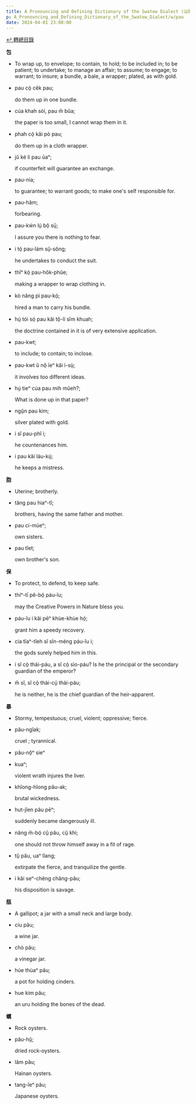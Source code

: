 ```yaml
---
title: A Pronouncing and Defining Dictionary of the Swatow Dialect (汕頭方言音義字典) / pau
p: A_Pronouncing_and_Defining_Dictionary_of_the_Swatow_Dialect/w/pau
date: 2024-04-01 23:00:00
---
```


[↩️ 轉總目錄](/A_Pronouncing_and_Defining_Dictionary_of_the_Swatow_Dialect)


**包**
- To wrap up, to envelope; to contain, to hold; to  be included in; to be patient; to undertake; to manage an affair; to  assume; to engage; to warrant; to insure; a bundle, a bale, a wrapper;  plated, as with gold.

- pau cò̤ cêk pau;

  do them up in one bundle.

- cúa khah sòi, pau m̄ bûa;

  the paper is too small, I cannot wrap them in it.

- phah cò̤ kâi pò pau;

  do them up in a cloth wrapper.

- jû ké li pau ūaⁿ;

  if counterfeit will guarantee an exchange.

- pau-nía;

  to guarantee; to warrant goods; to make one's self responsible for.

- pau-hâm;

  forbearing.

- pau-kẃn lṳ́ bô̤ sṳ̄;

  I assure you there is nothing to fear.

- i tó̤ pau-lám sṳ̂-sŏng;

  he undertakes to conduct the suit.

- thīⁿ kò̤ pau-hôk-phûe;

  making a wrapper to wrap clothing in.

- kò nâng pì pau-kó̤;

  hired a man to carry his bundle.

- hṳ́ tói só̤ pau kâi tŏ̤-lí sĭm khuah;

  the doctrine contained in it is of very extensive application.

- pau-kwt;

  to include; to contain; to inclose.

- pau-kwt ŭ nŏ̤ īeⁿ kâi ì-sṳ̀;

  it involves too different ideas.

- hṳ́ tieⁿ cúa pau mih mûeh?;

  What is done up in that paper?

- ngṳ̂n pau kim;

  silver plated with gold.

- i sĭ pau-phî i;

  he countenances him.

- i pau kâi láu-kṳ́;

  he keeps a mistress.

**胞**
- Uterine; brotherly.

- tâng pau hiaⁿ-tĭ;

  brothers, having the same father and mother.

- pau cí-mūeⁿ;

  own sisters.

- pau tîet;

  own brother's son.

**保**
- To protect, to defend, to keep safe.

- thiⁿ-tī pĕ-bó̤ páu-ĭu;

  may the Creative Powers in Nature bless you.

- páu-ĭu i kâi pēⁿ khùe-khùe hó̤;

  grant him a speedy recovery.

- cía tīaⁿ-tîeh sĭ sîn-méng páu-ĭu i;

  the gods surely helped him in this.

- i sĭ cò̤ thài-páu, a sĭ cò̤ sìo-páu? Is he the principal or the secondary guardian of the emperor?

- m̄ sĭ, sĭ cò̤ thài-cṳ́ thài-páu;

  he is neither, he is the chief guardian of the heir-apparent.

**暴**
- Stormy, tempestuous; cruel, violent; oppressive; fierce.

- pău-ngîak;

  cruel ; tyrannical.

- pău-nŏ̤ⁿ sieⁿ

- kuaⁿ;

  violent wrath injures the liver.

- khîong-hîong pău-ak;

  brutal wickedness.

- hut-jîen pău pēⁿ;

  suddenly became dangerously ill.

- nâng m̄-bó̤ cṳ̆ pău, cṳ̆ khì;

  one should not throw himself away in a fit of rage.

- tṳ̂ pău, uaⁿ lîang;

  extirpate the fierce, and tranquilize the gentle.

- i kâi seⁿ-chêng châng-pău;

  his disposition is savage.

**瓿**
- A gallipot; a jar with a small neck and large body.

- cíu pău;

  a wine jar.

- chò pău;

  a vinegar jar.

- húe thùaⁿ pău;

  a pot for holding cinders.

- hue kim pău;

  an uru holding the bones of the dead.

**蠣**
- Rock oysters.

- pău-hṳ̂;

  dried rock-oysters.

- lâm pău;

  Hainan oysters.

- tang-îeⁿ pău;

  Japanese oysters.